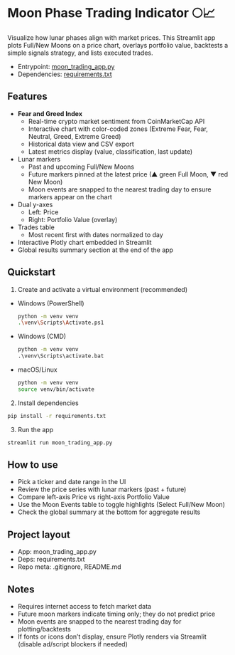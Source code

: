 # Moon Phase Trading Indicator 🌕📈

Visualize how lunar phases align with market prices. This Streamlit app plots Full/New Moons on a price chart, overlays portfolio value, backtests a simple signals strategy, and lists executed trades.

- Entrypoint: [moon_trading_app.py](moon_trading_app.py)
- Dependencies: [requirements.txt](requirements.txt)

## Features
- **Fear and Greed Index**
  - Real-time crypto market sentiment from CoinMarketCap API
  - Interactive chart with color-coded zones (Extreme Fear, Fear, Neutral, Greed, Extreme Greed)
  - Historical data view and CSV export
  - Latest metrics display (value, classification, last update)
- Lunar markers
  - Past and upcoming Full/New Moons
  - Future markers pinned at the latest price (▲ green Full Moon, ▼ red New Moon)
  - Moon events are snapped to the nearest trading day to ensure markers appear on the chart
- Dual y-axes
  - Left: Price
  - Right: Portfolio Value (overlay)
- Trades table
  - Most recent first with dates normalized to day
- Interactive Plotly chart embedded in Streamlit
- Global results summary section at the end of the app

## Quickstart

1) Create and activate a virtual environment (recommended)

- Windows (PowerShell)
  ```sh
  python -m venv venv
  .\venv\Scripts\Activate.ps1
  ```
- Windows (CMD)
  ```bat
  python -m venv venv
  .\venv\Scripts\activate.bat
  ```
- macOS/Linux
  ```sh
  python -m venv venv
  source venv/bin/activate
  ```

2) Install dependencies
```sh
pip install -r requirements.txt
```

3) Run the app
```sh
streamlit run moon_trading_app.py
```

## How to use
- Pick a ticker and date range in the UI
- Review the price series with lunar markers (past + future)
- Compare left-axis Price vs right-axis Portfolio Value
- Use the Moon Events table to toggle highlights (Select Full/New Moon)
- Check the global summary at the bottom for aggregate results

## Project layout
- App: moon_trading_app.py
- Deps: requirements.txt
- Repo meta: .gitignore, README.md

## Notes
- Requires internet access to fetch market data
- Future moon markers indicate timing only; they do not predict price
- Moon events are snapped to the nearest trading day for plotting/backtests
- If fonts or icons don’t display, ensure Plotly renders via Streamlit (disable ad/script blockers if needed)